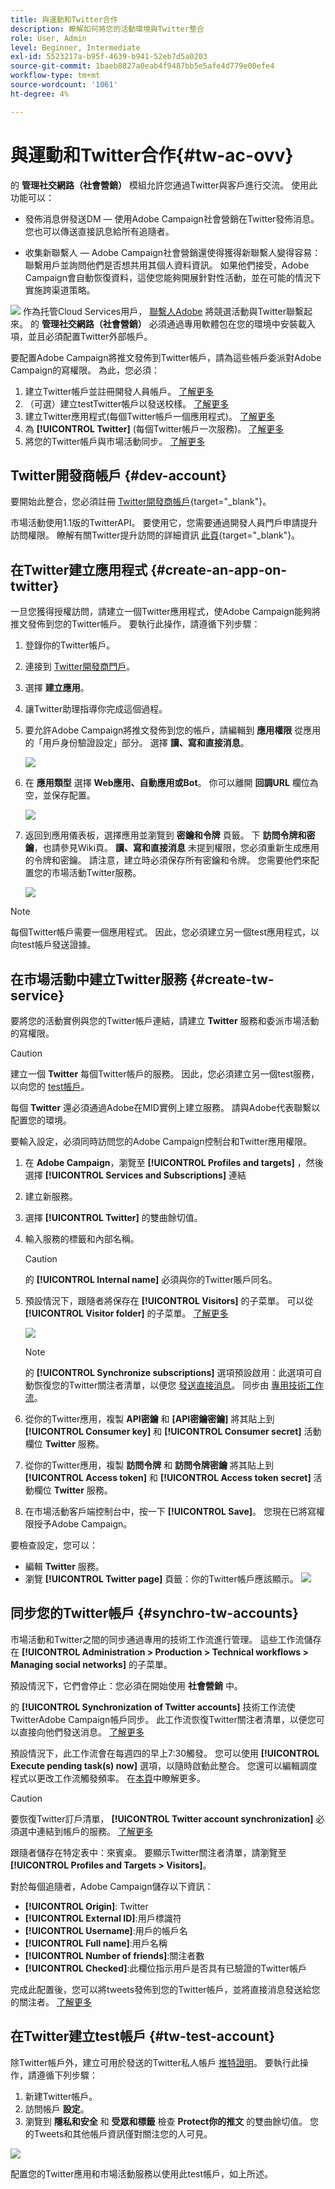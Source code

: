 ```yaml
---
title: 與運動和Twitter合作
description: 瞭解如何將您的活動環境與Twitter整合
role: User, Admin
level: Beginner, Intermediate
exl-id: 5523217a-b95f-4639-b941-52eb7d5a0203
source-git-commit: 1baeb8827a0eab4f9487bb5e5afe4d779e00efe4
workflow-type: tm+mt
source-wordcount: '1061'
ht-degree: 4%

---
```


# 與運動和Twitter合作{#tw-ac-ovv}

的 **管理社交網路（社會營銷）** 模組允許您通過Twitter與客戶進行交流。 使用此功能可以：

* 發佈消息併發送DM — 使用Adobe Campaign社會營銷在Twitter發佈消息。 您也可以傳送直接訊息給所有追隨者。

* 收集新聯繫人 — Adobe Campaign社會營銷還使得獲得新聯繫人變得容易：聯繫用戶並詢問他們是否想共用其個人資料資訊。 如果他們接受，Adobe Campaign會自動恢復資料，這使您能夠開展針對性活動，並在可能的情況下實施跨渠道策略。

![](../assets/do-not-localize/speech.png) 作為托管Cloud Services用戶， [聯繫人Adobe](../start/campaign-faq.md#support) 將競選活動與Twitter聯繫起來。 的  **管理社交網路（社會營銷）** 必須通過專用軟體包在您的環境中安裝載入項，並且必須配置Twitter外部帳戶。


要配置Adobe Campaign將推文發佈到Twitter帳戶，請為這些帳戶委派對Adobe Campaign的寫權限。 為此，您必須：

1. 建立Twitter帳戶並註冊開發人員帳戶。 [了解更多](#dev-account)
1. （可選）建立testTwitter帳戶以發送校樣。 [了解更多](#tw-test-account)
1. 建立Twitter應用程式(每個Twitter帳戶一個應用程式)。 [了解更多](#create-an-app-on-twitter)
1. 為 **[!UICONTROL Twitter]** (每個Twitter帳戶一次服務)。 [了解更多](#create-tw-service)
1. 將您的Twitter帳戶與市場活動同步。 [了解更多](#synchro-tw-accounts)

## Twitter開發商帳戶 {#dev-account}

要開始此整合，您必須註冊 [Twitter開發商帳戶](https://developer.twitter.com){target="_blank"}。

市場活動使用1.1版的TwitterAPI。 要使用它，您需要通過開發人員門戶申請提升訪問權限。 瞭解有關Twitter提升訪問的詳細資訊 [此頁](https://developer.twitter.com/en/portal/products/elevated){target="_blank"}。

## 在Twitter建立應用程式 {#create-an-app-on-twitter}

一旦您獲得授權訪問，請建立一個Twitter應用程式，使Adobe Campaign能夠將推文發佈到您的Twitter帳戶。 要執行此操作，請遵循下列步驟：

1. 登錄你的Twitter帳戶。
1. 連接到 [Twitter開發商門戶](https://developer.twitter.com/en/apps)。
1. 選擇 **建立應用**。
1. 讓Twitter助理指導你完成這個過程。
1. 要允許Adobe Campaign將推文發佈到您的帳戶，請編輯到 **應用權限** 從應用的「用戶身份驗證設定」部分。 選擇 **讀、寫和直接消息**。

   ![](assets/tw-permissions.png)

1. 在 **應用類型** 選擇 **Web應用、自動應用或Bot**。 你可以離開 **回調URL** 欄位為空，並保存配置。

   ![](assets/tw-app-type.png)

1. 返回到應用儀表板，選擇應用並瀏覽到 **密鑰和令牌** 頁籤。 下 **訪問令牌和密鑰**，也請參見Wiki頁。 **讀、寫和直接消息** 未提到權限，您必須重新生成應用的令牌和密鑰。 請注意，建立時必須保存所有密鑰和令牌。 您需要他們來配置您的市場活動Twitter服務。

   ![](assets/tw-permissions-check.png)


>[!NOTE]
>
>每個Twitter帳戶需要一個應用程式。 因此，您必須建立另一個test應用程式，以向test帳戶發送證據。

## 在市場活動中建立Twitter服務 {#create-tw-service}

要將您的活動實例與您的Twitter帳戶連結，請建立 **Twitter** 服務和委派市場活動的寫權限。

>[!CAUTION]
>
>建立一個 **Twitter** 每個Twitter帳戶的服務。 因此，您必須建立另一個test服務，以向您的 [test帳戶](#tw-test-account)。
>
>每個 **Twitter** 還必須通過Adobe在MID實例上建立服務。 請與Adobe代表聯繫以配置您的環境。

要輸入設定，必須同時訪問您的Adobe Campaign控制台和Twitter應用權限。

1. 在 **Adobe Campaign**，瀏覽至 **[!UICONTROL Profiles and targets]** ，然後選擇 **[!UICONTROL Services and Subscriptions]** 連結
1. 建立新服務。
1. 選擇 **[!UICONTROL Twitter]** 的雙曲餘切值。
1. 輸入服務的標籤和內部名稱。

   >[!CAUTION]
   >
   >的 **[!UICONTROL Internal name]** 必須與你的Twitter賬戶同名。

1. 預設情況下，跟隨者將保存在 **[!UICONTROL Visitors]** 的子菜單。 可以從 **[!UICONTROL Visitor folder]** 的子菜單。 [了解更多](../send/twitter.md#direct-tw-messages)

   ![](assets/tw-service-in-ac.png)

   >[!NOTE]
   >
   >的 **[!UICONTROL Synchronize subscriptions]** 選項預設啟用：此選項可自動恢復您的Twitter關注者清單，以便您 [發送直接消息](../send/twitter.md#direct-tw-messages)。 同步由 [專用技術工作流](#synchro-tw-accounts)。

1. 從你的Twitter應用，複製 **API密鑰** 和 **[API密鑰密鑰]** 將其貼上到 **[!UICONTROL Consumer key]** 和 **[!UICONTROL Consumer secret]** 活動欄位 **Twitter** 服務。

1. 從你的Twitter應用，複製 **訪問令牌** 和 **訪問令牌密鑰** 將其貼上到 **[!UICONTROL Access token]** 和 **[!UICONTROL Access token secret]** 活動欄位 **Twitter** 服務。

1. 在市場活動客戶端控制台中，按一下 **[!UICONTROL Save]**。 您現在已將寫權限授予Adobe Campaign。

要檢查設定，您可以：

* 編輯 **Twitter** 服務。
* 瀏覽 **[!UICONTROL Twitter page]** 頁籤：你的Twitter帳戶應該顯示。
   ![](assets/tw-page.png)


## 同步您的Twitter帳戶 {#synchro-tw-accounts}

市場活動和Twitter之間的同步通過專用的技術工作流進行管理。 這些工作流儲存在 **[!UICONTROL Administration > Production > Technical workflows > Managing social networks]** 的子菜單。

預設情況下，它們會停止：您必須在開始使用 **社會營銷** 中。

的 **[!UICONTROL Synchronization of Twitter accounts]** 技術工作流使TwitterAdobe Campaign帳戶同步。 此工作流恢復Twitter關注者清單，以便您可以直接向他們發送消息。 [了解更多](../send/twitter.md#direct-tw-messages)

預設情況下，此工作流會在每週四的早上7:30觸發。 您可以使用 **[!UICONTROL Execute pending task(s) now]** 選項，以隨時啟動此整合。  您還可以編輯調度程式以更改工作流觸發頻率。 在[本頁](../../automation/workflow/scheduler.md)中瞭解更多。

>[!CAUTION]
>
>要恢復Twitter訂戶清單， **[!UICONTROL Twitter account synchronization]** 必須選中連結到帳戶的服務。 [了解更多](#create-tw-service)

跟隨者儲存在特定表中：來賓桌。 要顯示Twitter關注者清單，請瀏覽至 **[!UICONTROL Profiles and Targets > Visitors]**。

對於每個追隨者，Adobe Campaign儲存以下資訊：

* **[!UICONTROL Origin]**: Twitter
* **[!UICONTROL External ID]**:用戶標識符
* **[!UICONTROL Username]**:用戶的帳戶名
* **[!UICONTROL Full name]**:用戶名稱
* **[!UICONTROL Number of friends]**:關注者數
* **[!UICONTROL Checked]**:此欄位指示用戶是否具有已驗證的Twitter帳戶

完成此配置後，您可以將tweets發佈到您的Twitter帳戶，並將直接消息發送給您的關注者。 [了解更多](../send/twitter.md)

## 在Twitter建立test帳戶 {#tw-test-account}

除Twitter帳戶外，建立可用於發送的Twitter私人帳戶 [推特證明](../send/twitter.md#send-tw-proofs)。 要執行此操作，請遵循下列步驟：

1. 新建Twitter帳戶。
1. 訪問帳戶  **設定**。
1. 瀏覽到 **隱私和安全** 和 **受眾和標籤** 檢查 **Protect你的推文** 的雙曲餘切值。 您的Tweets和其他帳戶資訊僅對關注您的人可見。

![](assets/social_tw_test_page.png)

配置您的Twitter應用和市場活動服務以使用此test帳戶，如上所述。
